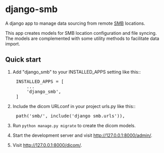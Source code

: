 # django-smb



A django app to manage data sourcing from remote [SMB][1] locations.

This app creates models for SMB location configuration and file syncing.
The models are complemented with some utility methods to facilitate data import.



Quick start
-----------

1. Add "django_smb" to your INSTALLED_APPS setting like this::

<pre>
    INSTALLED_APPS = [  
        ...  
        'django_smb',  
    ]  
</pre>

2. Include the dicom URLconf in your project urls.py like this::

<pre>
    path('smb/', include('django_smb.urls')),
</pre>

3. Run `python manage.py migrate` to create the dicom models.

4. Start the development server and visit http://127.0.0.1:8000/admin/.

5. Visit http://127.0.0.1:8000/dicom/.




[1]: https://docs.microsoft.com/en-us/windows/desktop/fileio/microsoft-smb-protocol-and-cifs-protocol-overview
